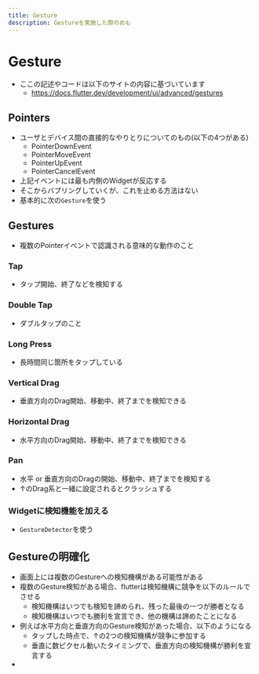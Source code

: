 ```yaml
---
title: Gesture
description: Gestureを実施した際のめも
---
```

# Gesture
- ここの記述やコードは以下のサイトの内容に基づいています
    - https://docs.flutter.dev/development/ui/advanced/gestures

## Pointers
- ユーザとデバイス間の直接的なやりとりについてのもの(以下の4つがある)
  - PointerDownEvent
  - PointerMoveEvent
  - PointerUpEvent
  - PointerCancelEvent
- 上記イベントには最も内側のWidgetが反応する
- そこからバブリングしていくが、これを止める方法はない
- 基本的に次の`Gesture`を使う

## Gestures
- 複数のPointerイベントで認識される意味的な動作のこと

### Tap
- タップ開始、終了などを検知する

### Double Tap
- ダブルタップのこと

### Long Press
- 長時間同じ箇所をタップしている

### Vertical Drag
- 垂直方向のDrag開始、移動中、終了までを検知できる

### Horizontal Drag
- 水平方向のDrag開始、移動中、終了までを検知できる

### Pan
- 水平 or 垂直方向のDragの開始、移動中、終了までを検知する
- ↑のDrag系と一緒に設定されるとクラッシュする

### Widgetに検知機能を加える
- `GestureDetector`を使う

## Gestureの明確化
- 画面上には複数のGestureへの検知機構がある可能性がある
- 複数のGesture検知がある場合、flutterは検知機構に競争を以下のルールでさせる
  - 検知機構はいつでも検知を諦められ、残った最後の一つが勝者となる
  - 検知機構はいつでも勝利を宣言でき、他の機構は諦めたことになる
- 例えば水平方向と垂直方向のGesture検知があった場合、以下のようになる
  - タップした時点で、↑の2つの検知機構が競争に参加する
  - 垂直に数ピクセル動いたタイミングで、垂直方向の検知機構が勝利を宣言する
- 
